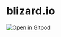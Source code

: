 # blizard.io

[![Open in Gitpod](https://gitpod.io/button/open-in-gitpod.svg)](https://gitpod.io/#https://github.com/MrBliz/blizard.io)
